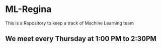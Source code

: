 # ML-Regina
This is a Repository to keep a track of Machine Learning team 
## We meet every Thursday at 1:00 PM to 2:30PM 
